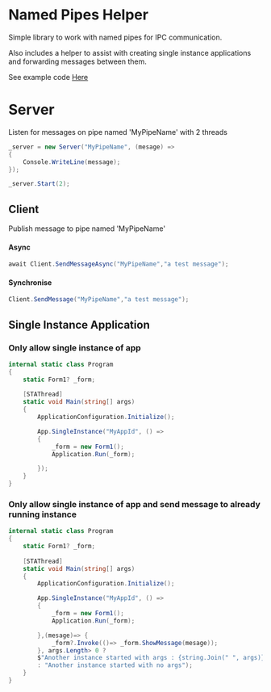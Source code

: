 # Named Pipes Helper 
Simple library to work with named pipes for IPC communication. 

Also includes a helper to assist with creating single instance applications and forwarding messages between them.

See example code [Here](https://github.com/jodendaal/NamedPipes.Helper/tree/main/Examples)

# Server
Listen for messages on pipe named 'MyPipeName' with 2 threads

```csharp
_server = new Server("MyPipeName", (mesage) =>
{
    Console.WriteLine(message);
});

_server.Start(2);
```

## Client
Publish message to pipe named 'MyPipeName'

#### Async
```csharp
await Client.SendMessageAsync("MyPipeName","a test message");
```

#### Synchronise
```csharp
Client.SendMessage("MyPipeName","a test message");
```

## Single Instance Application

### Only allow single instance of app
```csharp
internal static class Program
{
    static Form1? _form;
    
    [STAThread]
    static void Main(string[] args)
    {
        ApplicationConfiguration.Initialize();

        App.SingleInstance("MyAppId", () =>
        {
            _form = new Form1();
            Application.Run(_form);

        });
    }
}
```


### Only allow single instance of app and send message to already running instance

```csharp
internal static class Program
{
    static Form1? _form;
    
    [STAThread]
    static void Main(string[] args)
    {
        ApplicationConfiguration.Initialize();

        App.SingleInstance("MyAppId", () =>
        {
            _form = new Form1();
            Application.Run(_form);

        },(mesage)=> {
            _form?.Invoke(()=> _form.ShowMessage(mesage));
        }, args.Length> 0 ?
        $"Another instance started with args : {string.Join(" ", args)}" 
        : "Another instance started with no args");
    }
}
```